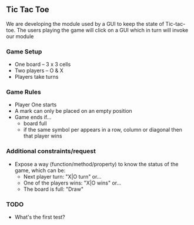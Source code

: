 ## Tic Tac Toe
We are developing the module used by a GUI to keep the state of Tic-tac-toe. The users playing the game will click on a GUI which in turn will invoke our module

### Game Setup
- One board – 3 x 3 cells
- Two players – O & X
- Players take turns

### Game Rules
- Player One starts
- A mark can only be placed on an empty position
- Game ends if...
    - board full
    - if the same symbol per appears in a row, column or diagonal then that player wins

### Additional constraints/request
- Expose a way (function/method/property) to know the status of the game, which can be:
    - Next player turn: "X|O turn" or...
    - One of the players wins: "X|O wins" or...
    - The board is full: "Draw"

### TODO
- What's the first test?